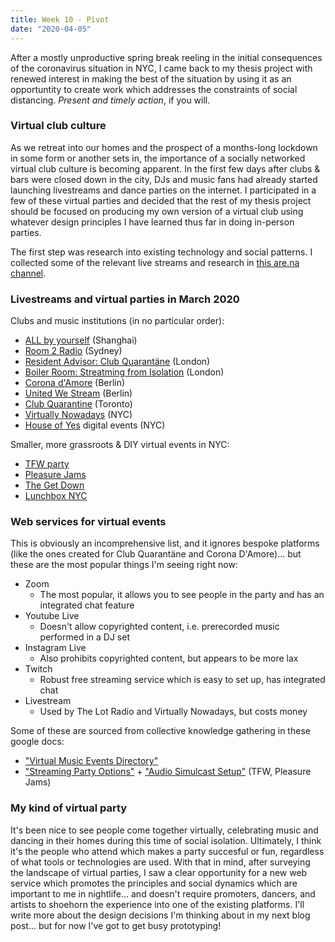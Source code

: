```yaml
---
title: Week 10 - Pivot
date: "2020-04-05"
---
```


After a mostly unproductive spring break reeling in the initial consequences of the coronavirus situation in NYC, I came back to my thesis project with renewed interest in making the best of the situation by using it as an opportuntity to create work which addresses the constraints of social distancing. _Present and timely action_, if you will.

### Virtual club culture

As we retreat into our homes and the prospect of a months-long lockdown in some form or another sets in, the importance of a socially networked virtual club culture is becoming apparent. In the first few days after clubs & bars were closed down in the city, DJs and music fans had already started launching livestreams and dance parties on the internet. I participated in a few of these virtual parties and decided that the rest of my thesis project should be focused on producing my own version of a virtual club using whatever design principles I have learned thus far in doing in-person parties.

The first step was research into existing technology and social patterns. I collected some of the relevant live streams and research in [this are.na channel](https://www.are.na/adi-dahiya/virtual-club-culture).

### Livestreams and virtual parties in March 2020

Clubs and music institutions (in no particular order):

-   [ALL by yourself](https://xx88xx.github.io/all/) (Shanghai)
-   [Room 2 Radio](https://www.facebook.com/events/195248955242718) (Sydney)
-   [Resident Advisor: Club Quarantäne](https://clubquarantaene.stream/) (London)
-   [Boiler Room: Streatming from Isolation](https://boilerroom.tv/article/statement-covid-19) (London)
-   [Corona d'Amore](https://coronadamore.club/) (Berlin)
-   [United We Stream](https://unitedwestream.berlin/) (Berlin)
-   [Club Quarantine](https://www.instagram.com/clubquarantine/?hl=en) (Toronto)
-   [Virtually Nowadays](nowadays.nyc/) (NYC)
-   [House of Yes](https://houseofyes.org/) digital events (NYC)

Smaller, more grassroots & DIY virtual events in NYC:

-   [TFW party](https://tfw.nyc/)
-   [Pleasure Jams](http://pleasurejams.com/party/)
-   [The Get Down](https://www.thegetdownnyc.com/)
-   [Lunchbox NYC](https://www.lunchboxnyc.org/livestream/)

### Web services for virtual events

This is obviously an incomprehensive list, and it ignores bespoke platforms (like the ones created for Club Quarantäne and Corona D'Amore)... but these are the most popular things I'm seeing right now:

-   Zoom
    -   The most popular, it allows you to see people in the party and has an integrated chat feature
-   Youtube Live
    -   Doesn't allow copyrighted content, i.e. prerecorded music performed in a DJ set
-   Instagram Live
    -   Also prohibits copyrighted content, but appears to be more lax
-   Twitch
    -   Robust free streaming service which is easy to set up, has integrated chat
-   Livestream
    -   Used by The Lot Radio and Virtually Nowadays, but costs money

Some of these are sourced from collective knowledge gathering in these google docs:

-   ["Virtual Music Events Directory"](https://docs.google.com/document/d/11wWL_7I4BG76t0V2kw1a4yIeWxUSfGwMQFYdUWAgSnA/preview#heading=h.5j1gxckv68dw)
-   ["Streaming Party Options"](https://docs.google.com/document/d/1Wv3f6HD5hjOoPuGO64reTxVbkFOXwd7V_D_L4W4O_CU/edit#) + ["Audio Simulcast Setup"](https://docs.google.com/document/d/1nrZSQPRXWoyDS1KSEgVrBwBa0ujQZhhzBnM3pVPcL9U/edit?usp=sharing) (TFW, Pleasure Jams)

### My kind of virtual party

It's been nice to see people come together virtually, celebrating music and dancing in their homes during this time of social isolation. Ultimately, I think it's the people who attend which makes a party succesful or fun, regardless of what tools or technologies are used. With that in mind, after surveying the landscape of virtual parties, I saw a clear opportunity for a new web service which promotes the principles and social dynamics which are important to me in nightlife... and doesn't require promoters, dancers, and artists to shoehorn the experience into one of the existing platforms. I'll write more about the design decisions I'm thinking about in my next blog post... but for now I've got to get busy prototyping!
